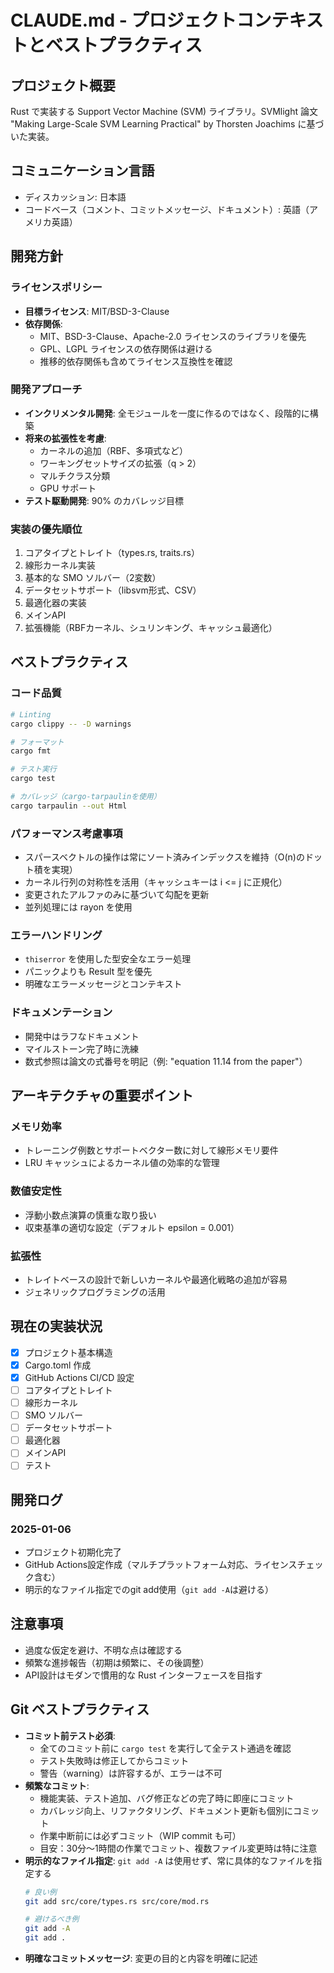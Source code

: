 # CLAUDE.md - プロジェクトコンテキストとベストプラクティス

## プロジェクト概要
Rust で実装する Support Vector Machine (SVM) ライブラリ。SVMlight 論文 "Making Large-Scale SVM Learning Practical" by Thorsten Joachims に基づいた実装。

## コミュニケーション言語
- ディスカッション: 日本語
- コードベース（コメント、コミットメッセージ、ドキュメント）: 英語（アメリカ英語）

## 開発方針

### ライセンスポリシー
- **目標ライセンス**: MIT/BSD-3-Clause
- **依存関係**:
  - MIT、BSD-3-Clause、Apache-2.0 ライセンスのライブラリを優先
  - GPL、LGPL ライセンスの依存関係は避ける
  - 推移的依存関係も含めてライセンス互換性を確認

### 開発アプローチ
- **インクリメンタル開発**: 全モジュールを一度に作るのではなく、段階的に構築
- **将来の拡張性を考慮**: 
  - カーネルの追加（RBF、多項式など）
  - ワーキングセットサイズの拡張（q > 2）
  - マルチクラス分類
  - GPU サポート
- **テスト駆動開発**: 90% のカバレッジ目標

### 実装の優先順位
1. コアタイプとトレイト（types.rs, traits.rs）
2. 線形カーネル実装
3. 基本的な SMO ソルバー（2変数）
4. データセットサポート（libsvm形式、CSV）
5. 最適化器の実装
6. メインAPI
7. 拡張機能（RBFカーネル、シュリンキング、キャッシュ最適化）

## ベストプラクティス

### コード品質
```bash
# Linting
cargo clippy -- -D warnings

# フォーマット
cargo fmt

# テスト実行
cargo test

# カバレッジ（cargo-tarpaulinを使用）
cargo tarpaulin --out Html
```

### パフォーマンス考慮事項
- スパースベクトルの操作は常にソート済みインデックスを維持（O(n)のドット積を実現）
- カーネル行列の対称性を活用（キャッシュキーは i <= j に正規化）
- 変更されたアルファのみに基づいて勾配を更新
- 並列処理には rayon を使用

### エラーハンドリング
- `thiserror` を使用した型安全なエラー処理
- パニックよりも Result 型を優先
- 明確なエラーメッセージとコンテキスト

### ドキュメンテーション
- 開発中はラフなドキュメント
- マイルストーン完了時に洗練
- 数式参照は論文の式番号を明記（例: "equation 11.14 from the paper"）

## アーキテクチャの重要ポイント

### メモリ効率
- トレーニング例数とサポートベクター数に対して線形メモリ要件
- LRU キャッシュによるカーネル値の効率的な管理

### 数値安定性
- 浮動小数点演算の慎重な取り扱い
- 収束基準の適切な設定（デフォルト epsilon = 0.001）

### 拡張性
- トレイトベースの設計で新しいカーネルや最適化戦略の追加が容易
- ジェネリックプログラミングの活用

## 現在の実装状況
- [x] プロジェクト基本構造
- [x] Cargo.toml 作成
- [x] GitHub Actions CI/CD 設定
- [ ] コアタイプとトレイト
- [ ] 線形カーネル
- [ ] SMO ソルバー
- [ ] データセットサポート
- [ ] 最適化器
- [ ] メインAPI
- [ ] テスト

## 開発ログ
### 2025-01-06
- プロジェクト初期化完了
- GitHub Actions設定作成（マルチプラットフォーム対応、ライセンスチェック含む）
- 明示的なファイル指定でのgit add使用（`git add -A`は避ける）

## 注意事項
- 過度な仮定を避け、不明な点は確認する
- 頻繁な進捗報告（初期は頻繁に、その後調整）
- API設計はモダンで慣用的な Rust インターフェースを目指す

## Git ベストプラクティス
- **コミット前テスト必須**: 
  - 全てのコミット前に `cargo test` を実行して全テスト通過を確認
  - テスト失敗時は修正してからコミット
  - 警告（warning）は許容するが、エラーは不可
- **頻繁なコミット**: 
  - 機能実装、テスト追加、バグ修正などの完了時に即座にコミット
  - カバレッジ向上、リファクタリング、ドキュメント更新も個別にコミット
  - 作業中断前には必ずコミット（WIP commit も可）
  - 目安：30分〜1時間の作業でコミット、複数ファイル変更時は特に注意
- **明示的なファイル指定**: `git add -A` は使用せず、常に具体的なファイルを指定する
  ```bash
  # 良い例
  git add src/core/types.rs src/core/mod.rs
  
  # 避けるべき例
  git add -A
  git add .
  ```
- **明確なコミットメッセージ**: 変更の目的と内容を明確に記述